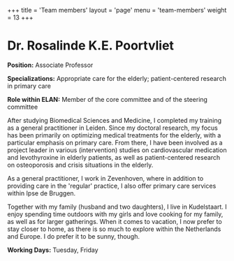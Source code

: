 +++ 
title = 'Team members' 
layout = 'page' 
menu = 'team-members' 
weight = 13 
+++ 

# Dr. Rosalinde K.E. Poortvliet

**Position:** Associate Professor

**Specializations:** Appropriate care for the elderly; patient-centered research in primary care

**Role within ELAN:** Member of the core committee and of the steering committee

After studying Biomedical Sciences and Medicine, I completed my training as a general practitioner in Leiden. Since my doctoral research, my focus has been primarily on optimizing medical treatments for the elderly, with a particular emphasis on primary care. From there, I have been involved as a project leader in various (intervention) studies on cardiovascular medication and levothyroxine in elderly patients, as well as patient-centered research on osteoporosis and crisis situations in the elderly.

As a general practitioner, I work in Zevenhoven, where in addition to providing care in the 'regular' practice, I also offer primary care services within Ipse de Bruggen.

Together with my family (husband and two daughters), I live in Kudelstaart. I enjoy spending time outdoors with my girls and love cooking for my family, as well as for larger gatherings. When it comes to vacation, I now prefer to stay closer to home, as there is so much to explore within the Netherlands and Europe. I do prefer it to be sunny, though.

**Working Days:** Tuesday, Friday

